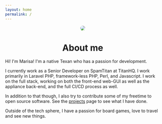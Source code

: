 ```yaml
---
layout: home
permalink: /
---
```

<p align="center"><img style="border-radius: 200px;" src="https://www.gravatar.com/avatar/febc3d5f662cd665425a91c67e68bedc?s=200" /></p>

<h1 align="center">About me</h1>

Hi! I'm Marisa! I'm a native Texan who has a passion for development.

I currently work as a Senior Developer on SpamTitan at TitanHQ. I work primarily
in Laravel PHP, framework-less PHP, Perl, and Javascript. I work on the full stack,
working on both the front-end web-GUI as well as the appliance back-end, and the
full CI/CD process as well.

In addition to that though, I also try to contribute some of my freetime to
open source software. See the [projects](projects) page to see what I have done.

Outside of the tech sphere, I have a passion for board games, love to travel and
see new things.
